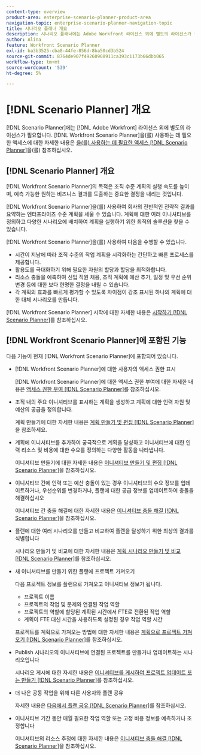 ```yaml
---
content-type: overview
product-area: enterprise-scenario-planner-product-area
navigation-topic: enterprise-scenario-planner-navigation-topic
title: 시나리오 플래너 개요
description: 시나리오 플래너에는 Adobe Workfront 라이선스 외에 별도의 라이선스가 필요합니다.
author: Alina
feature: Workfront Scenario Planner
exl-id: ba3b3525-cba8-44fe-856d-8ba50cd3b524
source-git-commit: 8764de907f49260908911ca393c1173b66dbb065
workflow-type: tm+mt
source-wordcount: '539'
ht-degree: 5%

---
```


# [!DNL Scenario Planner] 개요

<!-- Audited: 1/2024 -->

[!DNL Scenario Planner]에는 [!DNL Adobe Workfront] 라이선스 외에 별도의 라이선스가 필요합니다.
[!DNL Workfront Scenario Planner]을(를) 사용하는 데 필요한 액세스에 대한 자세한 내용은 [을(를) 사용하는 데 필요한 액세스 [!DNL Scenario Planner]](access-needed-to-use-sp.md)을(를) 참조하십시오.

## [!DNL Scenario Planner] 개요

[!DNL Workfront Scenario Planner]의 목적은 조직 수준 계획의 실행 속도를 높이며, 예측 가능한 원하는 비즈니스 결과를 도출하는 중요한 결정을 내리는 것입니다.

[!DNL Workfront Scenario Planner]을(를) 사용하여 회사의 전반적인 전략적 결과를 요약하는 엔터프라이즈 수준 계획을 세울 수 있습니다. 계획에 대한 여러 이니셔티브를 정의하고 다양한 시나리오에 배치하여 계획을 실행하기 위한 최적의 솔루션을 찾을 수 있습니다.

[!DNL Workfront Scenario Planner]을(를) 사용하여 다음을 수행할 수 있습니다.

* 시간이 지남에 따라 조직 수준의 작업 계획을 시각화하는 간단하고 빠른 프로세스를 제공합니다.
* 활용도를 극대화하기 위해 필요한 자원의 할당과 할당을 최적화합니다.
* 리소스 충돌을 예측하여 신입 직원 채용, 조직 계획에 예산 추가, 일정 및 우선 순위 변경 등에 대한 보다 현명한 결정을 내릴 수 있습니다.
* 각 계획의 효과를 빠르게 평가할 수 있도록 차이점이 강조 표시된 하나의 계획에 대한 대체 시나리오를 만듭니다.

[!DNL Workfront Scenario Planner] 시작에 대한 자세한 내용은 [시작하기 [!DNL Scenario Planner]](../scenario-planner/get-started-with-scenario-planning.md)를 참조하십시오.

## [!DNL Workfront Scenario Planner]에 포함된 기능

다음 기능이 현재 [!DNL Workfront Scenario Planner]에 포함되어 있습니다.

* [!DNL Workfront Scenario Planner]에 대한 사용자의 액세스 권한 표시

  [!DNL Workfront Scenario Planner]에 대한 액세스 권한 부여에 대한 자세한 내용은 [액세스 권한 부여 [!DNL Scenario Planner]](../administration-and-setup/add-users/configure-and-grant-access/grant-access-sp.md)를 참조하십시오.

* 조직 내의 주요 이니셔티브를 표시하는 계획을 생성하고 계획에 대한 인력 자원 및 예산의 공급을 정의합니다.

  계획 만들기에 대한 자세한 내용은 [계획 만들기 및 편집 [!DNL Scenario Planner]](../scenario-planner/create-and-edit-plans.md)을 참조하세요.

* 계획에 이니셔티브를 추가하여 궁극적으로 계획을 달성하고 이니셔티브에 대한 인력 리소스 및 비용에 대한 수요를 정의하는 다양한 활동을 나타냅니다.

  이니셔티브 만들기에 대한 자세한 내용은 [이니셔티브 만들기 및 편집 [!DNL Scenario Planner]](../scenario-planner/create-and-edit-initiatives.md)을 참조하십시오.

* 이니셔티브 간에 인력 또는 예산 충돌이 있는 경우 이니셔티브의 수요 정보를 업데이트하거나, 우선순위를 변경하거나, 플랜에 대한 공급 정보를 업데이트하여 충돌을 해결하십시오

  이니셔티브 간 충돌 해결에 대한 자세한 내용은 [이니셔티브 충돌 해결 [!DNL Scenario Planner]](../scenario-planner/resolve-conflicts-in-sp.md)을 참조하십시오.

* 플랜에 대한 여러 시나리오를 만들고 비교하여 플랜을 달성하기 위한 최상의 결과를 식별합니다

  시나리오 만들기 및 비교에 대한 자세한 내용은 [계획 시나리오 만들기 및 비교 [!DNL Scenario Planner]](../scenario-planner/create-and-compare-scenarios-for-a-plan.md)를 참조하십시오.

* 새 이니셔티브를 만들기 위한 플랜에 프로젝트 가져오기

  다음 프로젝트 정보를 플랜으로 가져오고 이니셔티브 정보가 됩니다.

   * 프로젝트 이름
   * 프로젝트의 작업 및 문제와 연결된 작업 역할
   * 프로젝트의 역할에 할당된 계획된 시간에서 FTE로 전환된 작업 역할
   * 계획이 FTE 대신 시간을 사용하도록 설정된 경우 작업 역할 시간

  프로젝트를 계획으로 가져오는 방법에 대한 자세한 내용은 [계획으로 프로젝트 가져오기 [!DNL Scenario Planner]](../scenario-planner/import-projects-to-plans.md)를 참조하십시오.

* Publish 시나리오의 이니셔티브에 연결된 프로젝트를 만들거나 업데이트하는 시나리오입니다

  시나리오 게시에 대한 자세한 내용은 [이니셔티브를 게시하여 프로젝트 업데이트 또는 만들기 [!DNL Scenario Planner]](../scenario-planner/publish-scenarios-update-projects.md)를 참조하십시오.

* 더 나은 공동 작업을 위해 다른 사용자와 플랜 공유

  자세한 내용은 [다음에서 플랜 공유 [!DNL Scenario Planner]](../scenario-planner/share-a-plan.md)를 참조하십시오.

* 이니셔티브 기간 동안 매월 필요한 작업 역할 또는 고정 비용 정보를 예측하거나 조정합니다

  이니셔티브의 리소스 추정에 대한 자세한 내용은 [이니셔티브 충돌 해결 [!DNL Scenario Planner]](../scenario-planner/resolve-conflicts-in-sp.md)을 참조하십시오.
